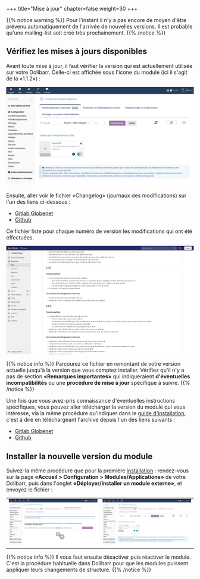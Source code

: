 +++
title="Mise à jour"
chapter=false
weight=30
+++

{{% notice warning %}}
Pour l'instant il n'y a pas encore de moyen d'être prévenu automatiquement de l'arrivée de nouvelles versions.
Il est probable qu'une mailing-list soit créé très prochainement.
{{% /notice %}}

## Vérifiez les mises à jours disponibles

Avant toute mise à jour, il faut vérifier la version qui est actuellement utilisée sur votre Dolibarr.
Celle-ci est affichée sous l'icone du module (ici il s'agit de la «1.1.2») :

![Version de l'application](./images/update_0.png)

Ensuite, aller voir le fichier «Changelog» (journaux des modifications) sur l'un des liens ci-dessous :

- [Gitlab Globenet](https://code.globenet.org/john/DolibarrPickup/-/blob/main/ChangeLog.md)
- [Github](https://github.com/JohnXLivingston/DolibarrPickup/blob/main/ChangeLog.md)

Ce fichier liste pour chaque numéro de version les modifications qui ont été effectuées.

![Changelog](./images/update_1.png)

{{% notice info %}}
Parcourez ce fichier en remontant de votre version actuelle jusqu'à la version que vous comptez installer.
Vérifiez qu'il n'y a pas de section **«Remarques importantes»** qui indiqueraient **d'éventuelles incompatibilités**
ou une **procédure de mise à jour** spécifique à suivre.
{{% /notice %}}

Une fois que vous avez-pris connaissance d'éventuelles instructions spécifiques, vous pouvez aller télécharger
la version du module qui vous intéresse, via la même procédure qu'indiquer dans le [guide d'installation](../install/),
c'est à dire en téléchargeant l'archive depuis l'un des liens suivants :

- [Gitlab Globenet](https://code.globenet.org/john/DolibarrPickup/-/tree/main/build)
- [Github](https://github.com/JohnXLivingston/DolibarrPickup/tree/main/build)

## Installer la nouvelle version du module

Suivez-la même procédure que pour la première [installation](../install/) :
rendez-vous sur la page **«Accueil > Configuration > Modules/Applications»** de votre Dolibarr,
puis dans l'onglet **«Déployer/Installer un module externe»**, et envoyez le fichier :

| | |
|---|---|
| ![Déployer/Installer un module externe](./images/install_0.png) | ![Déployer/Installer un module externe](./images/install_1.png)

{{% notice info %}}
Il vous faut ensuite désactiver puis réactiver le module.
C'est la procédure habituelle dans Dolibarr pour que les modules puissent appliquer leurs changements de structure.
{{% /notice %}}
